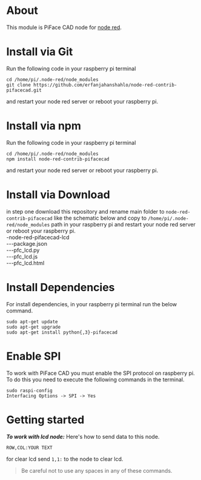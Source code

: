 # About
This module is PiFace CAD node for [node red](https://nodered.org/).
# Install via Git
Run the following code in your raspberry pi terminal
```
cd /home/pi/.node-red/node_modules
git clone https://github.com/erfanjahanshahlo/node-red-contrib-pifacecad.git
```
and restart your node red server or reboot your raspberry pi.
# Install via npm
Run the following code in your raspberry pi terminal
```
cd /home/pi/.node-red/node_modules
npm install node-red-contrib-pifacecad
```
and restart your node red server or reboot your raspberry pi.
# Install via Download
in step one download this repository and rename main folder to ```node-red-contrib-pifacecad``` like the schematic below and copy to ```/home/pi/.node-red/node_modules``` path in your raspberry pi and restart your node red server or reboot your raspberry pi.
<br/>
-node-red-pifacecad-lcd<br/>
---package.json<br/>
---pfc_lcd.py<br/>
---pfc_lcd.js<br/>
---pfc_lcd.html<br/>
# Install Dependencies
For install dependencies, in your raspberry pi terminal run the below command.
```
sudo apt-get update
sudo apt-get upgrade
sudo apt-get install python{,3}-pifacecad
```
# Enable SPI
To work with PiFace CAD you must enable the SPI protocol on raspberry pi. To do this you need to execute the following commands in the terminal.
```
sudo raspi-config
Interfacing Options -> SPI -> Yes
```
# Getting started
***To work with lcd node:***
Here's how to send data to this node.
```
ROW,COL:YOUR TEXT
```
for clear lcd send ```1,1:``` to the node to clear lcd.
> Be careful not to use any spaces in any of these commands.
